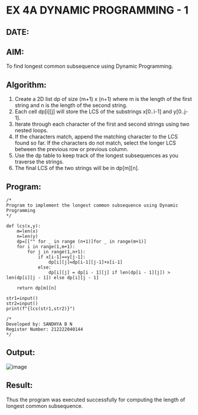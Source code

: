 # EX 4A DYNAMIC PROGRAMMING - 1
## DATE:

## AIM:
To find longest common subsequence using Dynamic Programming.


## Algorithm:

1. Create a 2D list dp of size (m+1) x (n+1) where m is the length of the first string and n is the length of the second string.
2. Each cell dp[i][j] will store the LCS of the substrings x[0..i-1] and y[0..j-1].
3. Iterate through each character of the first and second strings using two nested loops.
4. If the characters match, append the matching character to the LCS found so far. If the characters do not match, select the longer LCS between the previous row or previous column.
5. Use the dp table to keep track of the longest subsequences as you traverse the strings.
6. The final LCS of the two strings will be in dp[m][n].

## Program:
```
/*
Program to implement the longest common subsequence using Dynamic Programming
*/

def lcs(x,y):
    m=len(x)
    n=len(y)
    dp=[["" for _ in range (n+1)]for _ in range(m+1)]
    for i in range(1,m+1):
        for j in range(1,n+1):
            if x[i-1]==y[j-1]:
                dp[i][j]=dp[i-1][j-1]+x[i-1]
            else: 
                dp[i][j] = dp[i - 1][j] if len(dp[i - 1][j]) > len(dp[i][j - 1]) else dp[i][j - 1]
    
    return dp[m][n]

str1=input()
str2=input()
print(f"{lcs(str1,str2)}")

/*
Developed by: SANDHYA B N
Register Number: 212222040144
*/
```

## Output:
![image](https://github.com/user-attachments/assets/b9da6014-1be1-4899-96bc-e285e0f94383)

## Result:
Thus the program was executed successfully for computing the length of longest common subsequence.
